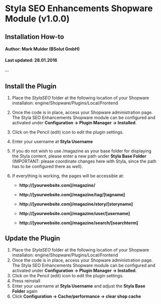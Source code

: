 # Styla SEO Enhancements Shopware Module (v1.0.0) 
## Installation How-to
#### Author: Mark Mulder (BSolut GmbH)
#### Last updated: 28.01.2016

--
## Install the Plugin 
1. Place the *StylaSEO* folder at the following location of your Shopware installaton: engine/Shopware/Plugins/Local/Frontend
2. Once the code is in place, access your Shopware administration page. The Styla SEO Enhancements Shopware module can be configured and activated under **Configuration -> Plugin Manager -> Installed**.
3. Click on the Pencil (edit) icon to edit the plugin settings. 
4. Enter your username at **Styla Username**
5. If you do not wish to use /magazine as your base folder for displaying the Styla content, please enter a new path under **Styla Base Folder** (IMPORTANT: please coordinate changes here with Styla, since the path has to be configured there as well).
6. If everything is working, the pages will be accessible at:
   
    - **http://[yourwebsite.com]/magazine/**
    
    - **http://[yourwebsite.com]/magazine/tag/[tagname]**
    
    - **http://[yourwebsite.com]/magazine/story/[storyname]**
    
    - **http://[yourwebsite.com]/magazine/user/[username]**

    - **http://[yourwebsite.com]/magazine/search/[searchterm]**
    
    
## Update the Plugin 
1. Place the *StylaSEO* folder at the following location of your Shopware installaton: engine/Shopware/Plugins/Local/Frontend
2. Once the code is in place, access your Shopware administration page. The Styla SEO Enhancements Shopware module can be configured and activated under **Configuration -> Plugin Manager -> Installed**.
3. Click on the Pencil (edit) icon to edit the plugin settings. 
4. Press reinstall 
5. Enter your username at **Styla Username** and adjust the **Styla Base Folder** again
6. Click **Configuration -> Cache/performance -> clear shop cache**
